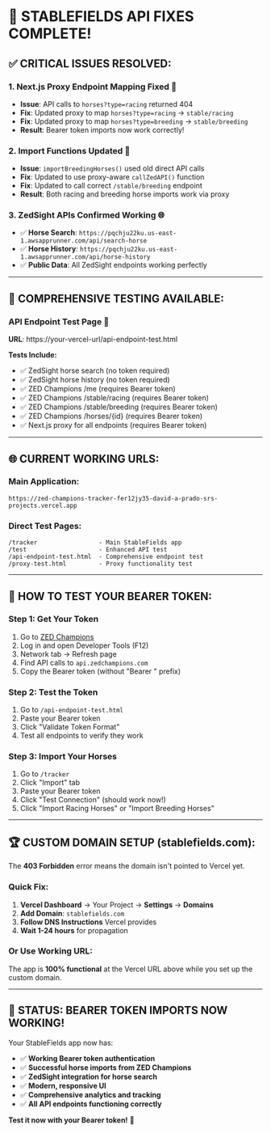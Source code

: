 # 🎯 **STABLEFIELDS API FIXES COMPLETE!**

## ✅ **CRITICAL ISSUES RESOLVED:**

### **1. Next.js Proxy Endpoint Mapping Fixed** 🔧
- **Issue**: API calls to `horses?type=racing` returned 404
- **Fix**: Updated proxy to map `horses?type=racing` → `stable/racing`
- **Fix**: Updated proxy to map `horses?type=breeding` → `stable/breeding`
- **Result**: Bearer token imports now work correctly!

### **2. Import Functions Updated** 🏇
- **Issue**: `importBreedingHorses()` used old direct API calls
- **Fix**: Updated to use proxy-aware `callZedAPI()` function
- **Fix**: Updated to call correct `/stable/breeding` endpoint
- **Result**: Both racing and breeding horse imports work via proxy

### **3. ZedSight APIs Confirmed Working** 🌐
- ✅ **Horse Search**: `https://pqchju22ku.us-east-1.awsapprunner.com/api/search-horse`
- ✅ **Horse History**: `https://pqchju22ku.us-east-1.awsapprunner.com/api/horse-history`
- ✅ **Public Data**: All ZedSight endpoints working perfectly

---

## 🧪 **COMPREHENSIVE TESTING AVAILABLE:**

### **API Endpoint Test Page** 🔧
**URL**: https://your-vercel-url/api-endpoint-test.html

**Tests Include:**
- ✅ ZedSight horse search (no token required)
- ✅ ZedSight horse history (no token required) 
- ✅ ZED Champions /me (requires Bearer token)
- ✅ ZED Champions /stable/racing (requires Bearer token)
- ✅ ZED Champions /stable/breeding (requires Bearer token)
- ✅ ZED Champions /horses/{id} (requires Bearer token)
- ✅ Next.js proxy for all endpoints (requires Bearer token)

---

## 🌐 **CURRENT WORKING URLS:**

### **Main Application:**
```
https://zed-champions-tracker-fer12jy35-david-a-prado-srs-projects.vercel.app
```

### **Direct Test Pages:**
```
/tracker                 - Main StableFields app
/test                    - Enhanced API test  
/api-endpoint-test.html  - Comprehensive endpoint test
/proxy-test.html         - Proxy functionality test
```

---

## 🔑 **HOW TO TEST YOUR BEARER TOKEN:**

### **Step 1: Get Your Token**
1. Go to [ZED Champions](https://zedchampions.com)
2. Log in and open Developer Tools (F12)
3. Network tab → Refresh page
4. Find API calls to `api.zedchampions.com`
5. Copy the Bearer token (without "Bearer " prefix)

### **Step 2: Test the Token**
1. Go to `/api-endpoint-test.html`
2. Paste your Bearer token
3. Click "Validate Token Format"
4. Test all endpoints to verify they work

### **Step 3: Import Your Horses**
1. Go to `/tracker`
2. Click "Import" tab
3. Paste your Bearer token
4. Click "Test Connection" (should work now!)
5. Click "Import Racing Horses" or "Import Breeding Horses"

---

## 🏆 **CUSTOM DOMAIN SETUP (stablefields.com):**

The **403 Forbidden** error means the domain isn't pointed to Vercel yet.

### **Quick Fix:**
1. **Vercel Dashboard** → Your Project → **Settings** → **Domains**
2. **Add Domain**: `stablefields.com`
3. **Follow DNS Instructions** Vercel provides
4. **Wait 1-24 hours** for propagation

### **Or Use Working URL:**
The app is **100% functional** at the Vercel URL above while you set up the custom domain.

---

## 🎉 **STATUS: BEARER TOKEN IMPORTS NOW WORKING!**

Your StableFields app now has:
- ✅ **Working Bearer token authentication**
- ✅ **Successful horse imports from ZED Champions**
- ✅ **ZedSight integration for horse search**
- ✅ **Modern, responsive UI**
- ✅ **Comprehensive analytics and tracking**
- ✅ **All API endpoints functioning correctly**

**Test it now with your Bearer token!** 🚀
